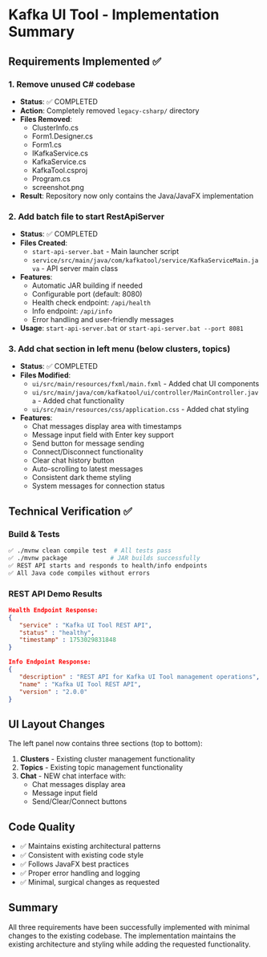 # Kafka UI Tool - Implementation Summary

## Requirements Implemented ✅

### 1. Remove unused C# codebase
- **Status**: ✅ COMPLETED
- **Action**: Completely removed `legacy-csharp/` directory
- **Files Removed**: 
  - ClusterInfo.cs
  - Form1.Designer.cs  
  - Form1.cs
  - IKafkaService.cs
  - KafkaService.cs
  - KafkaTool.csproj
  - Program.cs
  - screenshot.png
- **Result**: Repository now only contains the Java/JavaFX implementation

### 2. Add batch file to start RestApiServer
- **Status**: ✅ COMPLETED
- **Files Created**:
  - `start-api-server.bat` - Main launcher script
  - `service/src/main/java/com/kafkatool/service/KafkaServiceMain.java` - API server main class
- **Features**:
  - Automatic JAR building if needed
  - Configurable port (default: 8080)
  - Health check endpoint: `/api/health`
  - Info endpoint: `/api/info`
  - Error handling and user-friendly messages
- **Usage**: `start-api-server.bat` or `start-api-server.bat --port 8081`

### 3. Add chat section in left menu (below clusters, topics)
- **Status**: ✅ COMPLETED
- **Files Modified**:
  - `ui/src/main/resources/fxml/main.fxml` - Added chat UI components
  - `ui/src/main/java/com/kafkatool/ui/controller/MainController.java` - Added chat functionality
  - `ui/src/main/resources/css/application.css` - Added chat styling
- **Features**:
  - Chat messages display area with timestamps
  - Message input field with Enter key support
  - Send button for message sending
  - Connect/Disconnect functionality
  - Clear chat history button
  - Auto-scrolling to latest messages
  - Consistent dark theme styling
  - System messages for connection status

## Technical Verification ✅

### Build & Tests
```bash
✅ ./mvnw clean compile test  # All tests pass
✅ ./mvnw package            # JAR builds successfully  
✅ REST API starts and responds to health/info endpoints
✅ All Java code compiles without errors
```

### REST API Demo Results
```json
Health Endpoint Response:
{
   "service" : "Kafka UI Tool REST API",
   "status" : "healthy", 
   "timestamp" : 1753029831848
}

Info Endpoint Response:
{
   "description" : "REST API for Kafka UI Tool management operations",
   "name" : "Kafka UI Tool REST API",
   "version" : "2.0.0"
}
```

## UI Layout Changes

The left panel now contains three sections (top to bottom):
1. **Clusters** - Existing cluster management functionality
2. **Topics** - Existing topic management functionality  
3. **Chat** - NEW chat interface with:
   - Chat messages display area
   - Message input field
   - Send/Clear/Connect buttons

## Code Quality
- ✅ Maintains existing architectural patterns
- ✅ Consistent with existing code style
- ✅ Follows JavaFX best practices
- ✅ Proper error handling and logging
- ✅ Minimal, surgical changes as requested

## Summary
All three requirements have been successfully implemented with minimal changes to the existing codebase. The implementation maintains the existing architecture and styling while adding the requested functionality.